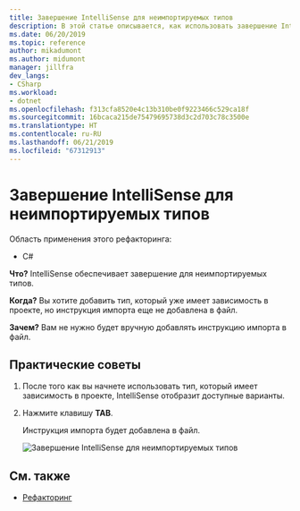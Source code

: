 ```yaml
---
title: Завершение IntelliSense для неимпортируемых типов
description: В этой статье описывается, как использовать завершение IntelliSense для типов, которые вы еще не импортировали с помощью директивы `using`.
ms.date: 06/20/2019
ms.topic: reference
author: mikadumont
ms.author: midumont
manager: jillfra
dev_langs:
- CSharp
ms.workload:
- dotnet
ms.openlocfilehash: f313cfa8520e4c13b310be0f9223466c529ca18f
ms.sourcegitcommit: 16bcaca215de75479695738d3c2d703c78c3500e
ms.translationtype: HT
ms.contentlocale: ru-RU
ms.lasthandoff: 06/21/2019
ms.locfileid: "67312913"
---
```

# <a name="intellisense-completion-for-unimported-types"></a>Завершение IntelliSense для неимпортируемых типов

Область применения этого рефакторинга:

- C#

**Что?** IntelliSense обеспечивает завершение для неимпортируемых типов.

**Когда?** Вы хотите добавить тип, который уже имеет зависимость в проекте, но инструкция импорта еще не добавлена в файл. 

**Зачем?** Вам не нужно будет вручную добавлять инструкцию импорта в файл.

## <a name="how-to"></a>Практические советы

1. После того как вы начнете использовать тип, который имеет зависимость в проекте, IntelliSense отобразит доступные варианты.
2. Нажмите клавишу **TAB**. 

   Инструкция импорта будет добавлена в файл.

   ![Завершение IntelliSense для неимпортируемых типов](media/intellisense-completion-unimported-types.png)

## <a name="see-also"></a>См. также

- [Рефакторинг](../refactoring-in-visual-studio.md)
